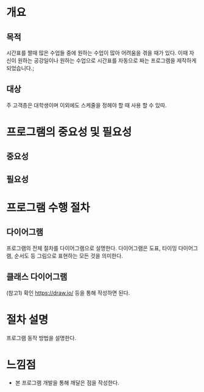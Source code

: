 # 개요

## 목적
시간표를 짤때 많은 수업들 중에 원하는 수업이 많아 어려움을 겪을 때가 있다. 이때 자신이 원하는 공강일이나 원하는 수업으로 시간표를 자동으로 짜는 프로그램을 제작하게 되었습니다.;
## 대상
주 고객층은 대학생이며 이외에도 스케줄을 정헤야 할 때 사용 할 수 있따.

# 프로그램의 중요성 및 필요성
## 중요성

## 필요성

# 프로그램 수행 절차
## 다이어그램
프로그램의 전체 절차를 다이어그램으로 설명한다.
다이어그램은 도표, 타이밍 다이어그램, 순서도 등 그림으로 표현하는 모든 것을 의미한다.

## 클래스 다이어그램
(참고1) 확인
https://draw.io/ 등을 통해 작성하면 된다.

# 절차 설명
프로그램 동작 방법을 설명한다.

# 느낌점
- 본 프로그램 개발을 통해 깨달은 점을 작성한다.